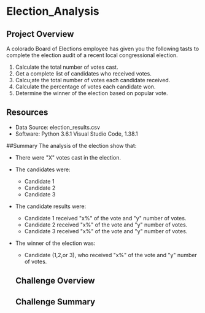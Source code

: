 # Election_Analysis

## Project Overview
A colorado Board of Elections employee has given you the following tasts to complete the election audit of a recent local congressional election.

1. Calculate the total number of votes cast.
2. Get a complete list of candidates who received votes.
3. Calcu;ate the total number of votes each candidate received.
4. Calculate the percentage of votes each candidate won.
5. Determine the winner of the election based on popular vote.

## Resources
- Data Source: election_results.csv
- Software: Python 3.6.1 Visual Studio Code, 1.38.1

##Summary
The analysis of the election show that:
- There were "X" votes cast in the election.
- The candidates were:
  - Candidate 1
  - Candidate 2
  - Candidate 3
- The candidate results were:
  - Candidate 1 received "x%" of the vote and "y" number of votes.
  - Candidate 2 received "x%" of the vote and "y" number of votes.
  - Candidate 3 received "x%" of the vote and "y" number of votes.
- The winner of the election was:
  - Candidate (1,2,or 3), who received "x%" of the vote and "y" number of votes.
  
  ## Challenge Overview
  
  ## Challenge Summary
